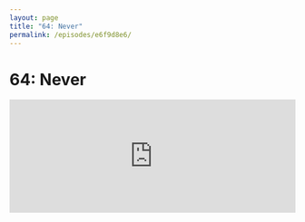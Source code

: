 ```yaml
---
layout: page
title: "64: Never"
permalink: /episodes/e6f9d8e6/
---
```


# 64: Never

<iframe frameBorder="0" height="200px" scrolling="no" seamless src="https://player.simplecast.com/f7b9fbd4-a09e-4457-9abe-39458e2dcebe" width="100%" data-cy="latest-episode" />

* `Never` & `absurd()`: https://twitter.com/pteasima/status/978325590397906944
* Point Free Episode #9 Algebraic Data Types: Exponents – https://www.pointfree.co/episodes/ep9-algebraic-data-types-exponents
* https://twitter.com/pointfreeco
* https://github.com/apple/swift-evolution/blob/master/proposals/0215-conform-never-to-hashable-and-equatable.md

### Get in Touch 

If you're enjoying the show and want to say thank you, the best way to do that is by [leaving us a review on iTunes](https://itunes.apple.com/us/podcast/swift-unwrapped/id1209817203?mt=2)! It lets us know what you think of the show and helps us climb the charts so other people can find the show.

We've also got a channel set up on Spectrum.chat! If you want to talk about today's episode, ask us a question or just follow the conversation, jump in anytime at: [spectrum.chat/specfm/swift-unwrapped](https://spectrum.chat/specfm/swift-unwrapped)
